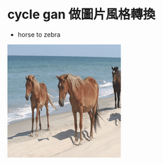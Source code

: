 # cycle gan 做圖片風格轉換

*  horse to zebra

![](https://github.com/citya1472581234/GAN/blob/master/CycleGAN/output.gif?raw=true)
